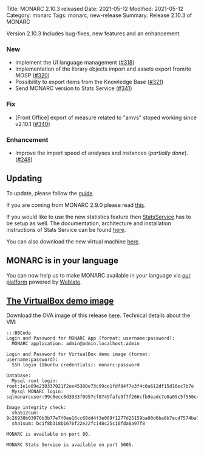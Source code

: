 Title: MONARC 2.10.3 released
Date: 2021-05-12
Modified: 2021-05-12
Category: monarc
Tags: monarc, new-release
Summary: Release 2.10.3 of MONARC

Version 2.10.3 Includes bug-fixes, new features and an enhancement.

### New

- Implement the UI language management
  ([#318](https://github.com/monarc-project/MonarcAppFO/issues/318))
- Implementation of the library objects import and assets export from/to MOSP
  ([#320](https://github.com/monarc-project/MonarcAppFO/issues/320))
- Possibility to export items from the Knowledge Base
  ([#321](https://github.com/monarc-project/MonarcAppFO/issues/321))
- Send MONARC version to Stats Service
  ([#341](https://github.com/monarc-project/MonarcAppFO/issues/341))

### Fix

- [Front Office] export of measure related to "amvs" stoped working since v2.10.1
  ([#340](https://github.com/monarc-project/MonarcAppFO/issues/340))

### Enhancement

- Improve the import speed of analyses and instances (*partially done*).
  ([#248](https://github.com/monarc-project/MonarcAppFO/issues/248))


## Updating

To update, please follow the 
[guide](http://monarc.lu/documentation/technical-guide/#monarc-update).

If you are coming from MONARC 2.9.0 please read
[this](/news/2019/11/25/monarc-291-released/#updating).

If you would like to use the new statistics feature then [StatsService](https://github.com/monarc-project/stats-service) has to be setup as well.
The documentation, architecture and installation instructions of Stats Service can be found [here](https://www.monarc.lu/documentation/stats-service).

You can also download the new virtual machine
[here](https://github.com/monarc-project/MonarcAppFO/releases/tag/v2.10.3).


## MONARC is in your language

You can now help us to make MONARC available in your language via [our platform](https://translate.monarc.lu/projects/monarc/) powered by [Weblate](https://weblate.org).


## <a href="#vm-image">The VirtualBox demo image</a>

Download the OVA image of this release
[here](https://my.monarc.lu/static/vm/MONARC_v2_10_3.ova).
Technical details about the VM:


    :::BBCode
    Login and Password for MONARC App (format: username:password):
      MONARC application: admin@admin.localhost:admin
    
    Login and Password for VirtualBox demo image (format: username:password):
      SSH login (Ubuntu credentials): monarc:password
    
    Database:
      Mysql root login: root:1e1e89e230337021f2ee45380e73c99ce1fdf84f7e3f4c0a612df15d16ec7b7e
      Mysql MONARC login: sqlmonarcuser:99c6ecc8d3933f0957cf8749fafe9f7f266cfb9eadc7e0a09c5f550c419aafcf
    
    Image integrity check:
      sha512sum: 9c26930b03076b3b77e7f0ee16cc68dd4f3e069f1277d25159ba00d6ba8b7ecd7574ba73299db907bedf72c29b4880aa45e17d6fa7d78543e133fe698f2d7bfc
      sha1sum: bc1f8b318b1676f22e22fc148c25c10fda8a97f8
     
    MONARC is available on port 80.

    MONARC Stats Service is available on port 5005.
